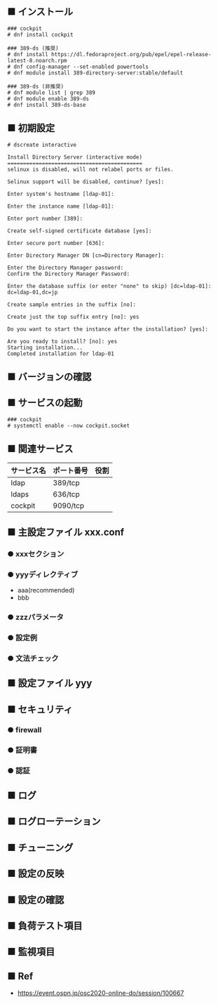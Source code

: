 ## ■ インストール
```
### cockpit
# dnf install cockpit

### 389-ds (推奨)
# dnf install https://dl.fedoraproject.org/pub/epel/epel-release-latest-8.noarch.rpm
# dnf config-manager --set-enabled powertools
# dnf module install 389-directory-server:stable/default

### 389-ds (非推奨)
# dnf module list | grep 389
# dnf module enable 389-ds
# dnf install 389-ds-base
```
## ■ 初期設定
```
# dscreate interactive
```
```
Install Directory Server (interactive mode)
===========================================
selinux is disabled, will not relabel ports or files.

Selinux support will be disabled, continue? [yes]:

Enter system's hostname [ldap-01]:

Enter the instance name [ldap-01]:

Enter port number [389]:

Create self-signed certificate database [yes]:

Enter secure port number [636]:

Enter Directory Manager DN [cn=Directory Manager]:

Enter the Directory Manager password:
Confirm the Directory Manager Password:

Enter the database suffix (or enter "none" to skip) [dc=ldap-01]: dc=ldap-01,dc=jp

Create sample entries in the suffix [no]:

Create just the top suffix entry [no]: yes

Do you want to start the instance after the installation? [yes]:

Are you ready to install? [no]: yes
Starting installation...
Completed installation for ldap-01
```
## ■ バージョンの確認
## ■ サービスの起動
```
### cockpit
# systemctl enable --now cockpit.socket
```
## ■ 関連サービス
|サービス名|ポート番号|役割|
|:---|:---|:---|
|ldap|389/tcp||
|ldaps|636/tcp|
|cockpit|9090/tcp|

## ■ 主設定ファイル xxx.conf
### ● xxxセクション
### ● yyyディレクティブ
- aaa(recommended)
- bbb
### ● zzzパラメータ
### ● 設定例
### ● 文法チェック
## ■ 設定ファイル yyy
## ■ セキュリティ
### ● firewall
### ● 証明書
### ● 認証
## ■ ログ
## ■ ログローテーション
## ■ チューニング
## ■ 設定の反映
## ■ 設定の確認
## ■ 負荷テスト項目
## ■ 監視項目
## ■ Ref
- https://event.ospn.jp/osc2020-online-do/session/100667
